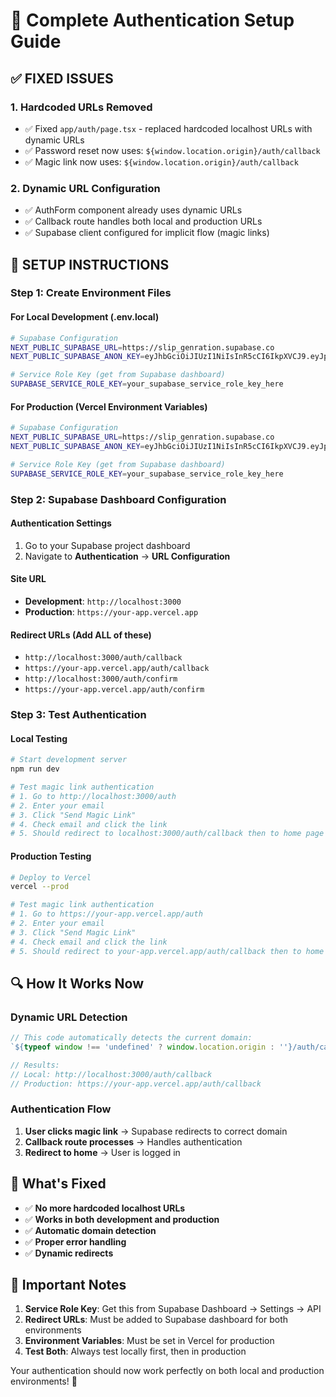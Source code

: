 # 🔧 Complete Authentication Setup Guide

## ✅ **FIXED ISSUES**

### 1. **Hardcoded URLs Removed**
- ✅ Fixed `app/auth/page.tsx` - replaced hardcoded localhost URLs with dynamic URLs
- ✅ Password reset now uses: `${window.location.origin}/auth/callback`
- ✅ Magic link now uses: `${window.location.origin}/auth/callback`

### 2. **Dynamic URL Configuration**
- ✅ AuthForm component already uses dynamic URLs
- ✅ Callback route handles both local and production URLs
- ✅ Supabase client configured for implicit flow (magic links)

## 🚀 **SETUP INSTRUCTIONS**

### **Step 1: Create Environment Files**

#### **For Local Development (.env.local)**
```bash
# Supabase Configuration
NEXT_PUBLIC_SUPABASE_URL=https://slip_genration.supabase.co
NEXT_PUBLIC_SUPABASE_ANON_KEY=eyJhbGciOiJIUzI1NiIsInR5cCI6IkpXVCJ9.eyJpc3MiOiJzdXBhYmFzZSIsInJlZiI6ImdhYWN1d25saHlvbXliandsZ2NhIiwicm9sZSI6ImFub24iLCJpYXQiOjE3NTQ4MjI2MTcsImV4cCI6MjA3MDM5ODYxN30._Lydse-eWcPR9e4M6jtqsQZSMzUqXzuiD6VbUIlzydM

# Service Role Key (get from Supabase dashboard)
SUPABASE_SERVICE_ROLE_KEY=your_supabase_service_role_key_here
```

#### **For Production (Vercel Environment Variables)**
```bash
# Supabase Configuration
NEXT_PUBLIC_SUPABASE_URL=https://slip_genration.supabase.co
NEXT_PUBLIC_SUPABASE_ANON_KEY=eyJhbGciOiJIUzI1NiIsInR5cCI6IkpXVCJ9.eyJpc3MiOiJzdXBhYmFzZSIsInJlZiI6ImdhYWN1d25saHlvbXliandsZ2NhIiwicm9sZSI6ImFub24iLCJpYXQiOjE3NTQ4MjI2MTcsImV4cCI6MjA3MDM5ODYxN30._Lydse-eWcPR9e4M6jtqsQZSMzUqXzuiD6VbUIlzydM

# Service Role Key (get from Supabase dashboard)
SUPABASE_SERVICE_ROLE_KEY=your_supabase_service_role_key_here
```

### **Step 2: Supabase Dashboard Configuration**

#### **Authentication Settings**
1. Go to your Supabase project dashboard
2. Navigate to **Authentication** → **URL Configuration**

#### **Site URL**
- **Development**: `http://localhost:3000`
- **Production**: `https://your-app.vercel.app`

#### **Redirect URLs** (Add ALL of these)
- `http://localhost:3000/auth/callback`
- `https://your-app.vercel.app/auth/callback`
- `http://localhost:3000/auth/confirm`
- `https://your-app.vercel.app/auth/confirm`

### **Step 3: Test Authentication**

#### **Local Testing**
```bash
# Start development server
npm run dev

# Test magic link authentication
# 1. Go to http://localhost:3000/auth
# 2. Enter your email
# 3. Click "Send Magic Link"
# 4. Check email and click the link
# 5. Should redirect to localhost:3000/auth/callback then to home page
```

#### **Production Testing**
```bash
# Deploy to Vercel
vercel --prod

# Test magic link authentication
# 1. Go to https://your-app.vercel.app/auth
# 2. Enter your email
# 3. Click "Send Magic Link"
# 4. Check email and click the link
# 5. Should redirect to your-app.vercel.app/auth/callback then to home page
```

## 🔍 **How It Works Now**

### **Dynamic URL Detection**
```typescript
// This code automatically detects the current domain:
`${typeof window !== 'undefined' ? window.location.origin : ''}/auth/callback`

// Results:
// Local: http://localhost:3000/auth/callback
// Production: https://your-app.vercel.app/auth/callback
```

### **Authentication Flow**
1. **User clicks magic link** → Supabase redirects to correct domain
2. **Callback route processes** → Handles authentication
3. **Redirect to home** → User is logged in

## 🎯 **What's Fixed**

- ✅ **No more hardcoded localhost URLs**
- ✅ **Works in both development and production**
- ✅ **Automatic domain detection**
- ✅ **Proper error handling**
- ✅ **Dynamic redirects**

## 🚨 **Important Notes**

1. **Service Role Key**: Get this from Supabase Dashboard → Settings → API
2. **Redirect URLs**: Must be added to Supabase dashboard for both environments
3. **Environment Variables**: Must be set in Vercel for production
4. **Test Both**: Always test locally first, then in production

Your authentication should now work perfectly on both local and production environments! 🎉
